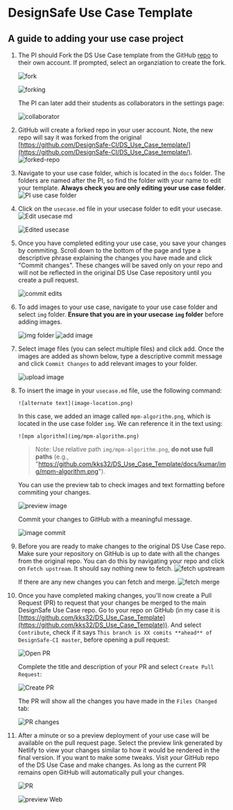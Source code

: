 # DesignSafe Use Case Template

## A guide to adding your use case project

1. The PI should Fork the DS Use Case template from the GitHub [repo](https://github.com/DesignSafe-CI/DS_Use_Case_template/) to their own account. If prompted, select an organziation to create the fork.

    ![fork](images/00-fork.png)

    ![forking](images/01-forking.png)

    
    The PI can later add their students as collaborators in the settings page: 
    
    ![collaborator](images/collaborator.png)

1. GitHub will create a forked repo in your user account. Note, the new repo will say it was forked from the original [https://github.com/DesignSafe-CI/DS_Use_Case_template/](https://github.com/DesignSafe-CI/DS_Use_Case_template/).
    ![forked-repo](images/02-forked-repo.png)

1. Navigate to your use case folder, which is located in the `docs` folder. The folders are named after the PI, so find the folder with your name to edit your template. **Always check you are only editing your use case folder**.
    ![PI use case folder](images/03-pi-usecase-folder.png)

1. Click on the `usecase.md` file in your usecase folder to edit your usecase. 
    ![Edit usecase md](images/04-edit-usecasemd.png)

    ![Edited usecase](images/05-edit-usecase.png)

1. Once you have completed editing your use case, you save your changes by commiting. Scroll down to the bottom of the page and type a descriptive phrase explaining the changes you have made and click "Commit changes". These changes will be saved only on your repo and will not be reflected in the original DS Use Case repository until you create a pull request.

    ![commit edits](images/06-commit-usecase-edits.png)

1. To add images to your use case, navigate to your use case folder and select `img` folder. **Ensure that you are in your usecase `img` folder** before adding images.

    ![img folder](images/07-img-folder.png)
    ![add image](images/08-add-img.png)

1. Select image files (you can select multiple files) and click add. Once the images are added as shown below, type a descriptive commit message and click `Commit Changes` to add relevant images to your folder. 

    ![upload image](images/09-upload-image.png)

1. To insert the image in your `usecase.md` file, use the following command:
    ```
    ![alternate text](image-location.png)
    ```
   In this case, we added an image called `mpm-algorithm.png`, which is located in the use case folder `img`. We can reference it in the text using:
    ```
    ![mpm algorithm](img/mpm-algorithm.png)
    ```
   > Note: Use relative path `img/mpm-algorithm.png`, **do not use full paths** (e.g., "https://github.com/kks32/DS_Use_Case_Template/docs/kumar/img/mpm-algorithm.png").

   You can use the preview tab to check images and text formatting before commiting your changes. 

   ![preview image](images/11-preview-img.png)

   Commit your changes to GitHub with a meaningful message.

   ![image commit](images/12-image-commit.png)

1. Before you are ready to make changes to the original DS Use Case repo. Make sure your repository on GitHub is up to date with all the changes from the original repo. You can do this by navigating your repo and click on `Fetch upstream`. It should say nothing new to fetch. 
    ![fetch upstream](images/16-fetch-upstream.png)

    If there are any new changes you can fetch and merge.
    ![fetch merge](images/17-fetch-merge.png)

1. Once you have completed making changes, you'll now create a Pull Request (PR) to request that your changes be merged to the main DesignSafe Use Case repo. Go to your repo on GitHub (in my case it is [https://github.com/kks32/DS_Use_Case_Template](https://github.com/kks32/DS_Use_Case_Template)). And select `Contribute`, check if it says `This branch is XX comits **ahead** of DesignSafe-CI master`, before opening a pull request:

    ![Open PR](images/18-open-pr.png)

    Complete the title and description of your PR and select `Create Pull Request`:

    ![Create PR](images/19-create-pr.png)

    The PR will show all the changes you have made in the `Files Changed` tab:

    ![PR changes](images/20-pr-file-changes.png)

1. After a minute or so a preview deployment of your use case will be available on the pull request page. Select the preview link generated by Netlify to view your changes similar to how it would be rendered in the final version. If you want to make some tweaks. Visit *your* GitHub repo of the DS Use Case and make changes. As long as the current PR remains open GitHub will automatically pull your changes. 

    ![PR](images/21-pr.png)

    ![preview Web](images/22-preview.png)
